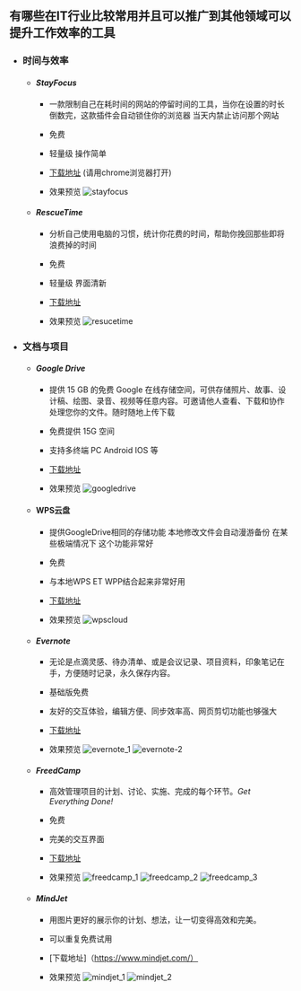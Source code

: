 ## 有哪些在IT行业比较常用并且可以推广到其他领域可以提升工作效率的工具

* ### 时间与效率
  * #### *StayFocus* 
    * 一款限制自己在耗时间的网站的停留时间的工具，当你在设置的时长倒数完，这款插件会自动锁住你的浏览器 当天内禁止访问那个网站

    * 免费

    * 轻量级 操作简单

    * [下载地址](https://chrome.google.com/webstore/detail/stayfocusd/laankejkbhbdhmipfmgcngdelahlfoji?hl=en) (请用chrome浏览器打开)

    * 效果预览
      ![stayfocus](https://raw.githubusercontent.com/DeepAIExpert/Articles/master/Article1/stayfocus.png)
   
   
   
  * #### *RescueTime*
    * 分析自己使用电脑的习惯，统计你花费的时间，帮助你挽回那些即将浪费掉的时间

    * 免费

    * 轻量级 界面清新

    * [下载地址](https://www.rescuetime.com/)

    * 效果预览
      ![resucetime](https://raw.githubusercontent.com/DeepAIExpert/Articles/master/Article1/rescure%20time.png)
       
* ### 文档与项目
  * #### *Google Drive*
    * 提供 15 GB 的免费 Google 在线存储空间，可供存储照片、故事、设计稿、绘图、录音、视频等任意内容。可邀请他人查看、下载和协作处理您你的文件。随时随地上传下载

    * 免费提供 15G 空间

    * 支持多终端 PC Android IOS 等

    * [下载地址](https://www.google.com/drive/)

    * 效果预览
      ![googledrive](https://raw.githubusercontent.com/DeepAIExpert/Articles/master/Article1/googledrive.jpg)
      
  * #### **WPS云盘**
    * 提供GoogleDrive相同的存储功能 本地修改文件会自动漫游备份 在某些极端情况下 这个功能非常好

    * 免费

    * 与本地WPS ET WPP结合起来非常好用

    * [下载地址](http://www.wps.cn/product/wps2016/) 

    * 效果预览
     ![wpscloud](https://raw.githubusercontent.com/DeepAIExpert/Articles/master/Article1/yunpan.PNG)
     
  * #### *Evernote* 
    * 无论是点滴灵感、待办清单、或是会议记录、项目资料，印象笔记在手，方便随时记录，永久保存内容。

    * 基础版免费

    * 友好的交互体验，编辑方便、同步效率高、网页剪切功能也够强大

    * [下载地址](https://www.yinxiang.com/?utm_source=B1&utm_term=5amIr)

    * 效果预览
      ![evernote_1](https://raw.githubusercontent.com/DeepAIExpert/Articles/master/Article1/evernot.png)
      ![evernote-2](https://raw.githubusercontent.com/DeepAIExpert/Articles/master/Article1/evernot_2.PNG)
      
  * #### *FreedCamp*
    * 高效管理项目的计划、讨论、实施、完成的每个环节。*Get Everything Done!*

    * 免费

    * 完美的交互界面

    * [下载地址](https://freedcamp.com/)
   
    * 效果预览
      ![freedcamp_1](https://raw.githubusercontent.com/DeepAIExpert/Articles/master/Article1/freedcamp.png)
      ![freedcamp_2](https://raw.githubusercontent.com/DeepAIExpert/Articles/master/Article1/frredcamp_2.png)
      ![freedcamp_3](https://raw.githubusercontent.com/DeepAIExpert/Articles/master/Article1/freedcamp_3.png)

  * #### *MindJet*
    * 用图片更好的展示你的计划、想法，让一切变得高效和完美。
    
    * 可以重复免费试用
    
    * [下载地址]（https://www.mindjet.com/）
    
    * 效果预览
     ![mindjet_1](https://raw.githubusercontent.com/DeepAIExpert/Articles/master/Article1/mindjet.PNG)
     ![mindjet_2](https://raw.githubusercontent.com/DeepAIExpert/Articles/master/Article1/mindjet_time-squence.PNG)

